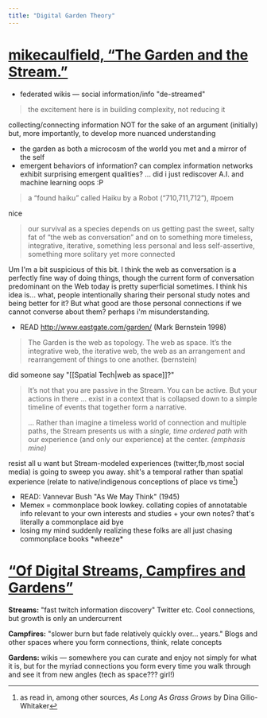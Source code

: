 ```yaml
---
title: "Digital Garden Theory"
---
```

# [mikecaulfield, “The Garden and the Stream.”](https://hapgood.us/2015/10/17/the-garden-and-the-stream-a-technopastoral/)

  - federated wikis — social information/info "de-streamed"

> the excitement here is in building complexity, not reducing it

collecting/connecting information NOT for the sake of an argument (initially) but, more importantly, to develop more nuanced understanding

  - the garden as both a microcosm of the world you met and a mirror of the self
  - emergent behaviors of information? can complex information networks exhibit surprising emergent qualities? ... did i just rediscover A.I. and
    machine learning oops :P

> a “found haiku” called Haiku by a Robot (“710,711,712”), #poem

nice

> our survival as a species depends on us getting past the sweet, salty fat of “the web as  conversation” and on to something more timeless, integrative, iterative, something less personal and less self-assertive, something more solitary yet more connected

Um I'm a bit suspicious of this bit. I think the web as conversation is a perfectly fine way of doing things, though the current form of conversation predominant on the Web today is pretty superficial sometimes. I think his idea is... what, people intentionally sharing their personal study notes and being better for it? But what good are those personal connections if we cannot converse about them? perhaps i'm misunderstanding.

  - READ [](http://www.eastgate.com/garden/)<http://www.eastgate.com/garden/> (Mark Bernstein 1998)

> The Garden is the web as topology. The web as space. It’s the integrative web, the iterative web, the web as an arrangement and rearrangement of things to one another. (bernstein)

did someone say "[[Spatial Tech|web as space]]?"

> It’s not that you are passive in the Stream. You can be active. But your
> actions in there ... exist in a context that is collapsed down to a
> simple timeline of events that together form a narrative.
> 
> ... Rather than imagine a timeless world of connection and multiple paths, the Stream presents us with a *single, time ordered path* with our experience (and only our experience) at the center. *(emphasis mine)*

resist
all u want but Stream-modeled experiences (twitter,fb,most social
media) is going to sweep you away. shit's a temporal rather than spatial
experience (relate to native/indigenous conceptions of place vs time[^1])

  - READ: Vannevar Bush "As We May Think" (1945)
  - Memex = commonplace book lowkey. collating copies of annotatable info
    relevant to your own interests and studies + your own notes? that's
    literally a commonplace aid bye
  - losing my mind suddenly realizing these folks are all just chasing commonplace books \*wheeze\*

# [“Of Digital Streams, Campfires and Gardens”](https://tomcritchlow.com/2018/10/10/of-gardens-and-wikis/)
**Streams:** "fast twitch information discovery" Twitter etc. Cool connections, but growth is only an undercurrent

**Campfires:** "slower burn but fade relatively quickly over... years." Blogs and other spaces where you form connections, think, relate concepts

**Gardens:** wikis — somewhere you can curate and enjoy not simply for what it is, but for the myriad connections you form every time you walk through and see it from new angles (tech as space??? girl!)

[^1]: as read in, among other sources, *As Long As Grass Grows* by Dina Gilio-Whitaker